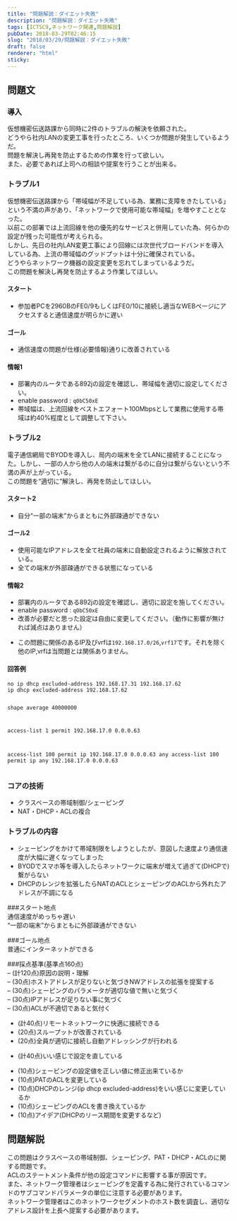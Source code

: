```yaml
---
title: "問題解説：ダイエット失敗"
description: "問題解説：ダイエット失敗"
tags: [ICTSC9,ネットワーク関連,問題解説]
pubDate: 2018-03-29T02:46:15
slug: "2018/03/29/問題解説：ダイエット失敗"
draft: false
renderer: "html"
sticky: 
---
```


<h2>問題文</h2>
<h3>導入</h3>
<p>仮想機密伝送路課から同時に2件のトラブルの解決を依頼された。<br />
どうやら社内LANの変更工事を行ったところ、いくつか問題が発生しているようだ。<br />
問題を解決し再発を防止するための作業を行って欲しい。<br />
また、必要であれば上司への相談や提案を行うことが出来る。</p>
<h3>トラブル1</h3>
<p>仮想機密伝送路課から「帯域幅が不足している為、業務に支障をきたしている」という不満の声があり、「ネットワークで使用可能な帯域幅」を増やすこととなった。<br />
以前この部署では上流回線を他の優先的なサービスと併用していた為、何らかの設定が残った可能性が考えられる。<br />
しかし、先日の社内LAN変更工事により回線には次世代ブロードバンドを導入している為、上流の帯域幅のグッドプットは十分に確保されている。<br />
どうやらネットワーク機器の設定変更を忘れてしまっているようだ。<br />
この問題を解決し再発を防止するよう作業してほしい。</p>
<h4>スタート</h4>
<ul>
<li>参加者PCを2960BのFE0/9もしくはFE0/10に接続し適当なWEBページにアクセスすると通信速度が明らかに遅い</li>
</ul>
<h4>ゴール</h4>
<ul>
<li>通信速度の問題が仕様(必要情報)通りに改善されている</li>
</ul>
<h4>情報1</h4>
<ul>
<li>部署内のルータである892jの設定を確認し、帯域幅を適切に設定してください。</li>
<li>enable password : <code>q0bC50xE</code></li>
<li>帯域幅は、上流回線をベストエフォート100Mbpsとして業務に使用する帯域は約40%程度として調整して下さい。</li>
</ul>
<h3>トラブル2</h3>
<p>電子通信網局でBYODを導入し、局内の端末を全てLANに接続することになった。しかし、一部の人から他の人の端末は繋がるのに自分は繋がらないという不満の声が上がっている。<br />
この問題を“適切に”解決し、再発を防止してほしい。</p>
<h4>スタート2</h4>
<ul>
<li>自分“一部の端末”からまともに外部疎通ができない</li>
</ul>
<h4>ゴール2</h4>
<ul>
<li>使用可能なIPアドレスを全て社員の端末に自動設定されるように解放されている。</li>
<li>全ての端末が外部疎通ができる状態になっている</li>
</ul>
<h4>情報2</h4>
<ul>
<li>部署内のルータである892jの設定を確認し、適切に設定を施してください。</li>
<li>enable password : <code>q0bC50xE</code></li>
<li>改善が必要だと思った設定は自由に変更してください。（動作に影響が無ければ減点はありません）</p>
</li>
<li>
<p>この問題に関係のあるIP及びvrfは<code>192.168.17.0/26</code>,<code>vrf17</code>です。それを除く他のIP,vrfは当問題とは関係ありません。</p>
</li>
</ul>
<h4>回答例</h4>
<pre class="brush: plain; title: ; title: ; notranslate" title=""><code>no ip dhcp excluded-address 192.168.17.31 192.168.17.62
ip dhcp excluded-address 192.168.17.62

shape average 40000000

access-list 1 permit 192.168.17.0 0.0.0.63

access-list 100 permit ip 192.168.17.0 0.0.0.63 any
access-list 100 permit ip any 192.168.17.0 0.0.0.63</code></pre>
<h3>コアの技術</h3>
<ul>
<li>クラスベースの帯域制御/シェーピング</li>
<li>NAT・DHCP・ACLの複合</li>
</ul>
<h3>トラブルの内容</h3>
<ul>
<li>シェーピングをかけて帯域制限をしようとしたが、意図した速度より通信速度が大幅に遅くなってしまった</li>
<li>BYODでスマホ等を導入したらネットワークに端末が増えて過ぎて(DHCPで)繋がらない</li>
<li>DHCPのレンジを拡張したらNATのACLとシェーピングのACLから外れたアドレスが不調になる</li>
</ul>
<p>###スタート地点<br />
通信速度がめっちゃ遅い<br />
“一部の端末”からまともに外部疎通ができない</p>
<p>###ゴール地点<br />
普通にインターネットができる</p>
<p>###採点基準(基準点160点)<br />
&#8211; (計120点)原因の説明・理解<br />
&#8211; (30点)ホストアドレスが足りないと気づきNWアドレスの拡張を提案する<br />
&#8211; (30点)シェーピングのパラメータが適切な値で無いと気づく<br />
&#8211; (30点)IPアドレスが足りない事に気づく<br />
&#8211; (30点)ACLが不適切であると気付く</p>
<ul>
<li>(計40点)リモートネットワークに快適に接続できる</li>
<li>(20点)スループットが改善されている</li>
<li>(20点)全員が適切に接続し自動アドレッシングが行われる</p>
</li>
<li>
<p>(計40点)いい感じで設定を直している</p>
</li>
<li>(10点)シェーピングの設定値を正しい値に修正出来ているか</li>
<li>(10点)PATのACLを変更している</li>
<li>(10点)DHCPのレンジ(ip dhcp excluded-address)をいい感じに変更しているか</li>
<li>(10点)シェーピングのACLを書き換えているか</li>
<li>(10点)アイデア(DHCPのリース期間を変更するなど)</li>
</ul>
<h2>問題解説</h2>
<p>この問題はクラスベースの帯域制御、シェーピング、PAT・DHCP・ACLのに関する問題です。<br />
ACLのステートメント条件が他の設定コマンドに影響する事が原因です。<br />
また、ネットワーク管理者はシェーピングを定義する為に発行されているコマンドのサブコマンドパラメータの単位に注意する必要があります。<br />
ネットワーク管理者はこのネットワークセグメントのホスト数を調査し、適切なアドレス設計を上長へ提案する必要があります。</p>
